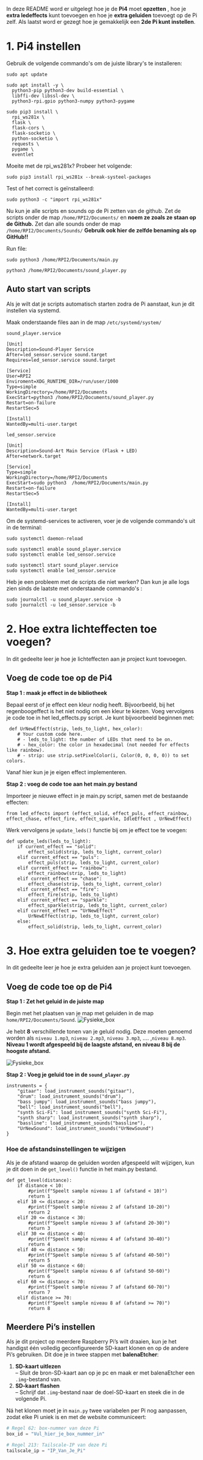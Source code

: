 In deze README word er uitgelegt hoe je de **Pi4** moet **opzetten** , hoe je **extra ledeffects** kunt toevoegen en hoe je **extra geluiden** toevoegt op de Pi zelf. Als laatst word er gezegt hoe je gemakkelijk een **2de Pi kunt instellen**.


# 1. Pi4 instellen

Gebruik de volgende commando's om de juiste library's te installeren:
```
sudo apt update

sudo apt install -y \
  python3-pip python3-dev build-essential \
  libffi-dev libssl-dev \
  python3-rpi.gpio python3-numpy python3-pygame

sudo pip3 install \
  rpi_ws281x \
  flask \
  flask-cors \
  flask-socketio \
  python-socketio \
  requests \
  pygame \
  eventlet
```

Moeite met de rpi_ws281x? Probeer het volgende:
```
sudo pip3 install rpi_ws281x --break-systeel-packages
```
Test of het correct is geïnstalleerd: 
```
sudo python3 -c "import rpi_ws281x"
```
Nu kun je alle scripts en sounds op de Pi zetten van de github. Zet de scripts onder de map ``/home/RPI2/Documents/`` en **noem ze zoals ze staan op de Github.** Zet dan alle sounds onder de map ``/home/RPI2/Documents/Sounds/`` **Gebruik ook hier de zelfde benaming als op GitHub!!**

Run file:
```
sudo python3 /home/RPI2/Documents/main.py

python3 /home/RPI2/Documents/sound_player.py
```

## Auto start van scripts
Als je wilt dat je scripts automatisch starten zodra de Pi aanstaat, kun je dit instellen via systemd.


Maak onderstaande files aan in de map ``/etc/systemd/system/``

``sound_player.service``
```
[Unit]
Description=Sound-Player Service
After=led_sensor.service sound.target
Requires=led_sensor.service sound.target

[Service]
User=RPI2
Enviroment=XDG_RUNTIME_DIR=/run/user/1000
Type=simple
WorkingDirectory=/home/RPI2/Documents
ExecStart=python3 /home/RPI2/Documents/sound_player.py
Restart=on-failure
RestartSec=5

[Install]
WantedBy=multi-user.target
```


``led_sensor.service``
```
[Unit]
Description=Sound-Art Main Service (Flask + LED)
After=network.target

[Service]
Type=simple
WorkingDirectory=/home/RPI2/Documents
ExecStart=sudo python3  /home/RPI2/Documents/main.py
Restart=on-failure
RestartSec=5

[Install]
WantedBy=multi-user.target
```

Om de systemd-services te activeren, voer je de volgende commando's uit in de terminal:
```
sudo systemctl daemon-reload

sudo systemctl enable sound_player.service
sudo systemctl enable led_sensor.service

sudo systemctl start sound_player.service
sudo systemctl enable led_sensor.service
```
Heb je een probleem met de scripts die niet werken? Dan kun je alle logs zien sinds de laatste met onderstaande commando's :
```
sudo journalctl -u sound_player.service -b
sudo journalctl -u led_sensor.service -b
```


# 2. Hoe extra lichteffecten toe voegen?
In dit gedeelte leer je hoe je lichteffecten aan je project kunt toevoegen.

## Voeg de code toe op de Pi4
**Stap 1 : maak je effect in de bibliotheek**

Bepaal eerst of je effect een kleur nodig heeft. Bijvoorbeeld, bij het regenboogeffect is het niet nodig om een kleur te kiezen. Voeg vervolgens je code toe in het led_effects.py script. Je kunt bijvoorbeeld beginnen met:

```
 def UrNewEffect(strip, leds_to_light, hex_color):
    # Your custom code here.
    # - leds_to_light: the number of LEDs that need to be on.
    # - hex_color: the color in hexadecimal (not needed for effects like rainbow).
    # - strip: use strip.setPixelColor(i, Color(0, 0, 0, 0)) to set colors.

```

Vanaf hier kun je je eigen effect implementeren.

**Stap 2 : voeg de code toe aan het main.py bestand**

Importeer je nieuwe effect in je main.py script, samen met de bestaande effecten:
```
from led_effects import (effect_solid, effect_puls, effect_rainbow, effect_chase, effect_fire, effect_sparkle, IdleEffect , UrNewEffect)
```
Werk vervolgens je ``update_leds()`` functie bij om je effect toe te voegen: 

```
def update_leds(leds_to_light):
    if current_effect == "solid":
        effect_solid(strip, leds_to_light, current_color)
    elif current_effect == "puls":
        effect_puls(strip, leds_to_light, current_color)
    elif current_effect == "rainbow":
        effect_rainbow(strip, leds_to_light)
    elif current_effect == "chase":
        effect_chase(strip, leds_to_light, current_color)
    elif current_effect == "fire":
        effect_fire(strip, leds_to_light)
    elif current_effect == "sparkle":
        effect_sparkle(strip, leds_to_light, current_color)
    elif current_effect == "UrNewEffect"
        UrNewEffect(strip, leds_to_light, current_color)
    else:
        effect_solid(strip, leds_to_light, current_color)
```


# 3. Hoe extra geluiden toe te voegen?
In dit gedeelte leer je hoe je extra geluiden aan je project kunt toevoegen.

## Voeg de code toe op de Pi4
**Stap 1 : Zet het geluid in de juiste map**

Begin met het plaatsen van je map met geluiden in de map ``home/RPI2/Documents/Sound``. 
![Fysieke_box](../Technische_documentatie/Images/Sound_Folder.png)

Je hebt **8** verschillende tonen van je geluid nodig. Deze moeten genoemd worden als  ``niveau 1.mp3``, ``niveau 2.mp3``, ``niveau 3.mp3``, .... ,``niveau 8.mp3``.
**Niveau 1 wordt afgespeeld bij de laagste afstand, en niveau 8 bij de hoogste afstand.**

![Fysieke_box](../Technische_documentatie/Images/New_Sound_Folder.png)

**Stap 2 : Voeg je geluid toe in de ``sound_player.py``**
```
instruments = {
    "gitaar": load_instrument_sounds("gitaar"),
    "drum": load_instrument_sounds("drum"),
    "bass jumpy": load_instrument_sounds("bass jumpy"),
    "bell": load_instrument_sounds("bell"),
    "synth Sci-Fi": load_instrument_sounds("synth Sci-Fi"),
    "synth sharp": load_instrument_sounds("synth sharp"),
    "bassline": load_instrument_sounds("bassline"),
    "UrNewSound": load_instrument_sounds("UrNewSound")    
}
```
 ### Hoe de afstandsinstellingen te wijzigen

 Als je de afstand waarop de geluiden worden afgespeeld wilt wijzigen, kun je dit doen in de ``get_level()`` functie in het main.py bestand.
```
def get_level(distance):
    if distance < 10:
        #print(f"Speelt sample niveau 1 af (afstand < 10)")
        return 1
    elif 10 <= distance < 20:
        #print(f"Speelt sample niveau 2 af (afstand 10-20)")
        return 2
    elif 20 <= distance < 30:
        #print(f"Speelt sample niveau 3 af (afstand 20-30)")
        return 3
    elif 30 <= distance < 40:
        #print(f"Speelt sample niveau 4 af (afstand 30-40)")
        return 4
    elif 40 <= distance < 50:
        #print(f"Speelt sample niveau 5 af (afstand 40-50)")
        return 5
    elif 50 <= distance < 60:
        #print(f"Speelt sample niveau 6 af (afstand 50-60)")
        return 6
    elif 60 <= distance < 70:
        #print(f"Speelt sample niveau 7 af (afstand 60-70)")
        return 7
    elif distance >= 70:
        #print(f"Speelt sample niveau 8 af (afstand >= 70)")
        return 8        
```

## Meerdere Pi’s instellen

Als je dit project op meerdere Raspberry Pi’s wilt draaien, kun je het handigst één volledig geconfigureerde SD-kaart klonen en op de andere Pi’s gebruiken. Dit doe je in twee stappen met **balenaEtcher**:

1. **SD-kaart uitlezen**  
   – Sluit de bron-SD-kaart aan op je pc en maak er met balenaEtcher een `.img`-bestand van.  
2. **SD-kaart flashen**  
   – Schrijf dat `.img`-bestand naar de doel-SD-kaart en steek die in de volgende Pi.

Ná het klonen moet je in `main.py` twee variabelen per Pi nog aanpassen, zodat elke Pi uniek is en met de website communiceert:

```python
# Regel 62: box-nummer van deze Pi
box_id = "Vul_hier_je_box_nummer_in"

# Regel 213: Tailscale-IP van deze Pi
tailscale_ip = "IP_Van_Je_Pi"
